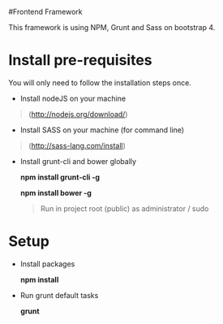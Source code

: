 #Frontend Framework

This framework is using NPM, Grunt and Sass on bootstrap 4.

# Install pre-requisites

You will only need to follow the installation steps once.

* Install nodeJS on your machine
> (http://nodejs.org/download/)

* Install SASS on your machine (for command line)
> (http://sass-lang.com/install)

* Install grunt-cli and bower globally

	**npm install grunt-cli -g**

	**npm install bower -g**

	> Run in project root (public) as administrator / sudo

# Setup

* Install packages

	**npm install**

* Run grunt default tasks

	**grunt**
